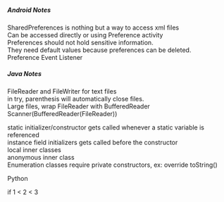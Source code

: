 ##### Android Notes
SharedPreferences is nothing but a way to access xml files  
Can be accessed directly or using Preference activity  
Preferences should not hold sensitive information.  
They need default values because preferences can be deleted.  
Preference Event Listener  


##### Java Notes

FileReader and FileWriter for text files  
in try, parenthesis will automatically close files.  
Large files, wrap FileReader with BufferedReader   
Scanner(BufferedReader(FileReader))


static initializer/constructor gets called whenever a static variable is referenced  
instance field initializers gets called before the constructor  
local inner classes  
anonymous inner class  
Enumeration classes require private constructors, ex: override toString()



Python

if 1 < 2 < 3

